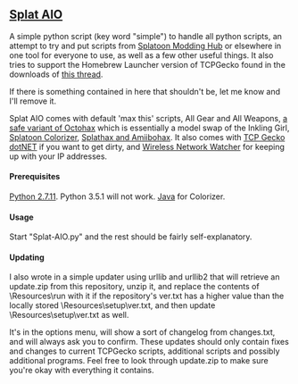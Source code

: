 ## [Splat AIO](https://drive.google.com/open?id=0B0nb9ec6yT63VFRTbXVPaGdiVk0)
A simple python script (key word "simple") to handle all python scripts, an attempt to try and put scripts from [Splatoon Modding Hub](https://gbatemp.net/threads/splatoon-modding-hub.425670/) or elsewhere in one tool for everyone to use, as well as a few other useful things. It also tries to support the Homebrew Launcher version of TCPGecko found in the downloads of [this thread](https://gbatemp.net/threads/5-5-1-5-4-0-5-3-2-self-hosting-package-everything-in-one-zip-file.424679/).

If there is something contained in here that shouldn't be, let me know and I'll remove it.

Splat AIO comes with default 'max this' scripts, All Gear and All Weapons, [a safe variant of Octohax](https://github.com/wiiudev/pyGecko/blob/master/octoling.py) which is essentially a model swap of the Inkling Girl, [Splatoon Colorizer](https://gbatemp.net/threads/splatoon-colorizer.406463/), [Splathax and Amiibohax](https://gbatemp.net/threads/splatoon-modding-hub.425670/page-47#post-6344607). It also comes with [TCP Gecko dotNET](https://github.com/Chadderz121/tcp-gecko-dotnet) if you want to get dirty, and [Wireless Network Watcher](http://www.nirsoft.net/utils/wireless_network_watcher.html) for keeping up with your IP addresses.

#### Prerequisites
[Python 2.7.11](https://www.python.org/downloads/). Python 3.5.1 will not work.
[Java](https://java.com/) for Colorizer.

#### Usage
Start "Splat-AIO.py" and the rest should be fairly self-explanatory.


#### Updating
I also wrote in a simple updater using urllib and urllib2 that will retrieve an update.zip from this repository, unzip it, and replace the contents of \Resources\run with it if the repository's ver.txt has a higher value than the locally stored \Resources\setup\ver.txt, and then update \Resources\setup\ver.txt as well. 

It's in the options menu, will show a sort of changelog from changes.txt, and will always ask you to confirm. These updates should only contain fixes and changes to current TCPGecko scripts, additional scripts and possibly additional programs. Feel free to look through update.zip to make sure you're okay with everything it contains.
